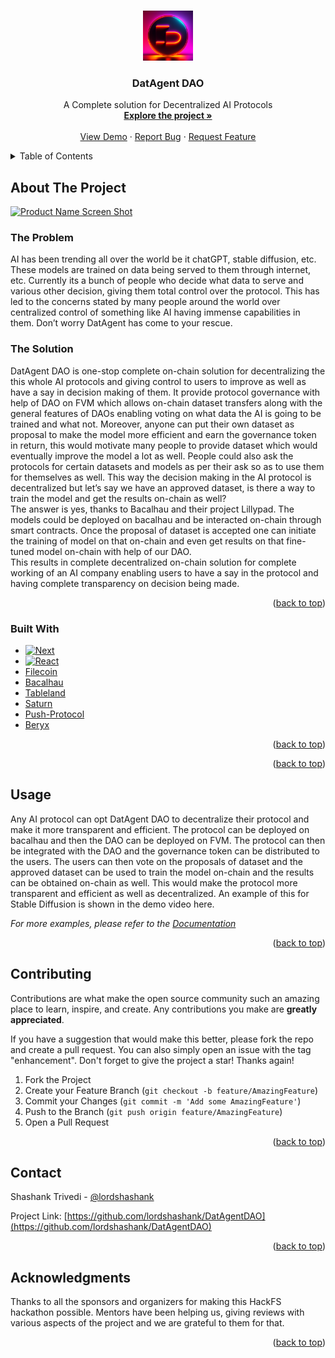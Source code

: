 <!-- Improved compatibility of back to top link: See: https://github.com/othneildrew/Best-README-Template/pull/73 -->

<a name="readme-top"></a>

<!--
*** Thanks for checking out the Best-README-Template. If you have a suggestion
*** that would make this better, please fork the repo and create a pull request
*** or simply open an issue with the tag "enhancement".
*** Don't forget to give the project a star!
*** Thanks again! Now go create something AMAZING! :D
-->

<!-- PROJECT SHIELDS -->
<!--
*** I'm using markdown "reference style" links for readability.
*** Reference links are enclosed in brackets [ ] instead of parentheses ( ).
*** See the bottom of this document for the declaration of the reference variables
*** for contributors-url, forks-url, etc. This is an optional, concise syntax you may use.
*** https://www.markdownguide.org/basic-syntax/#reference-style-links
-->

<!-- [![Contributors][contributors-shield]][contributors-url]
[![Forks][forks-shield]][forks-url]
[![Stargazers][stars-shield]][stars-url]
[![Issues][issues-shield]][issues-url]
[![MIT License][license-shield]][license-url]
[![LinkedIn][linkedin-shield]][linkedin-url] -->

<!-- PROJECT LOGO -->
<br />
<div align="center">
  <a href="https://github.com/lordshashank/DatAgentDAO">
    <img src="./frontend/public/logo_datagentdao.jpg" alt="Logo" width="80" height="80">
  </a>

<h3 align="center">DatAgent DAO</h3>

  <p align="center">
    A Complete solution for Decentralized AI Protocols
    <br />
    <a href="https://www.ethglobal.com/showcase/datagent-dao-gkd66"><strong>Explore the project »</strong></a>
    <br />
    <br />
    <a href="https://github.com/lordshashank/DatAgentDAO">View Demo</a>
    ·
    <a href="https://github.com/lordshashank/DatAgentDAO/issues">Report Bug</a>
    ·
    <a href="https://github.com/lordshashank/DatAgentDAO/issues">Request Feature</a>
  </p>
</div>

<!-- TABLE OF CONTENTS -->
<details>
  <summary>Table of Contents</summary>
  <ol>
    <li>
      <a href="#about-the-project">About The Project</a>
      <ul>
        <li><a href="#built-with">Built With</a></li>
      </ul>
    </li>
    <li>
      <a href="#getting-started">Getting Started</a>
      <ul>
        <li><a href="#prerequisites">Prerequisites</a></li>
        <li><a href="#installation">Installation</a></li>
      </ul>
    </li>
    <li><a href="#usage">Usage</a></li>
    <li><a href="#roadmap">Roadmap</a></li>
    <li><a href="#contributing">Contributing</a></li>
    <li><a href="#license">License</a></li>
    <li><a href="#contact">Contact</a></li>
    <li><a href="#acknowledgments">Acknowledgments</a></li>
  </ol>
</details>

<!-- ABOUT THE PROJECT -->

## About The Project

[![Product Name Screen Shot][product-screenshot]](https://example.com)

### The Problem

AI has been trending all over the world be it chatGPT, stable diffusion, etc. These models are trained on data being served to them through internet, etc. Currently its a bunch of people who decide what data to serve and various other decision, giving them total control over the protocol. This has led to the concerns stated by many people around the world over centralized control of something like AI having immense capabilities in them. Don’t worry DatAgent has come to your rescue.<br/>

### The Solution

DatAgent DAO is one-stop complete on-chain solution for decentralizing the this whole AI protocols and giving control to users to improve as well as have a say in decision making of them. It provide protocol governance with help of DAO on FVM which allows on-chain dataset transfers along with the general features of DAOs enabling voting on what data the AI is going to be trained and what not. Moreover, anyone can put their own dataset as proposal to make the model more efficient and earn the governance token in return, this would motivate many people to provide dataset which would eventually improve the model a lot as well. People could also ask the protocols for certain datasets and models as per their ask so as to use them for themselves as well. This way the decision making in the AI protocol is decentralized but let’s say we have an approved dataset, is there a way to train the model and get the results on-chain as well?<br/>
The answer is yes, thanks to Bacalhau and their project Lillypad. The models could be deployed on bacalhau and be interacted on-chain through smart contracts. Once the proposal of dataset is accepted one can initiate the training of model on that on-chain and even get results on that fine-tuned model on-chain with help of our DAO.<br/>
This results in complete decentralized on-chain solution for complete working of an AI company enabling users to have a say in the protocol and having complete transparency on decision being made.

<p align="right">(<a href="#readme-top">back to top</a>)</p>

### Built With

- [![Next][next.js]][next-url]
- [![React][react.js]][react-url]
- [Filecoin]
- [Bacalhau]
- [Tableland]
- [Saturn]
- [Push-Protocol]
- [Beryx]
<p align="right">(<a href="#readme-top">back to top</a>)</p>

<p align="right">(<a href="#readme-top">back to top</a>)</p>

<!-- USAGE EXAMPLES -->

## Usage

Any AI protocol can opt DatAgent DAO to decentralize their protocol and make it more transparent and efficient. The protocol can be deployed on bacalhau and then the DAO can be deployed on FVM. The protocol can then be integrated with the DAO and the governance token can be distributed to the users. The users can then vote on the proposals of dataset and the approved dataset can be used to train the model on-chain and the results can be obtained on-chain as well. This would make the protocol more transparent and efficient as well as decentralized.
An example of this for Stable Diffusion is shown in the demo video here.

_For more examples, please refer to the [Documentation](https://example.com)_

<p align="right">(<a href="#readme-top">back to top</a>)</p>

<!-- CONTRIBUTING -->

## Contributing

Contributions are what make the open source community such an amazing place to learn, inspire, and create. Any contributions you make are **greatly appreciated**.

If you have a suggestion that would make this better, please fork the repo and create a pull request. You can also simply open an issue with the tag "enhancement".
Don't forget to give the project a star! Thanks again!

1. Fork the Project
2. Create your Feature Branch (`git checkout -b feature/AmazingFeature`)
3. Commit your Changes (`git commit -m 'Add some AmazingFeature'`)
4. Push to the Branch (`git push origin feature/AmazingFeature`)
5. Open a Pull Request

<p align="right">(<a href="#readme-top">back to top</a>)</p>

<!-- LICENSE -->

<!-- CONTACT -->

## Contact

Shashank Trivedi - [@lordshashank](https://twitter.com/0xLord_forever)

Project Link: [https://github.com/lordshashank/DatAgentDAO](https://github.com/lordshashank/DatAgentDAO)

<p align="right">(<a href="#readme-top">back to top</a>)</p>

<!-- ACKNOWLEDGMENTS -->

## Acknowledgments

Thanks to all the sponsors and organizers for making this HackFS hackathon possible.
Mentors have been helping us, giving reviews with various aspects of the project and we are grateful to them for that.

<p align="right">(<a href="#readme-top">back to top</a>)</p>

<!-- MARKDOWN LINKS & IMAGES -->
<!-- https://www.markdownguide.org/basic-syntax/#reference-style-links -->

[contributors-shield]: https://img.shields.io/github/contributors/lordshashank/DatAgentDAOsvg?style=for-the-badge
[contributors-url]: https://github.com/lordshashank/DatAgentDAO/graphs/contributors
[forks-shield]: https://img.shields.io/github/forks/lordshashank/DatAgentDAOsvg?style=for-the-badge
[forks-url]: https://github.com/lordshashank/DatAgentDAO/network/members
[stars-shield]: https://img.shields.io/github/stars/lordshashank/DatAgentDAOsvg?style=for-the-badge
[stars-url]: https://github.com/lordshashank/DatAgentDAO/stargazers
[issues-shield]: https://img.shields.io/github/issues/lordshashank/DatAgentDAOsvg?style=for-the-badge
[issues-url]: https://github.com/lordshashank/DatAgentDAO/issues
[license-shield]: https://img.shields.io/github/license/lordshashank/DatAgentDAOsvg?style=for-the-badge
[license-url]: https://github.com/lordshashank/DatAgentDAO/blob/master/LICENSE.txt
[linkedin-shield]: https://img.shields.io/badge/-LinkedIn-black.svg?style=for-the-badge&logo=linkedin&colorB=555
[linkedin-url]: https://linkedin.com/in/linkedin_username
[product-screenshot]: images/screenshot.png
[next.js]: https://img.shields.io/badge/next.js-000000?style=for-the-badge&logo=nextdotjs&logoColor=white
[next-url]: https://nextjs.org/
[react.js]: https://img.shields.io/badge/React-20232A?style=for-the-badge&logo=react&logoColor=61DAFB
[react-url]: https://reactjs.org/
[vue.js]: https://img.shields.io/badge/Vue.js-35495E?style=for-the-badge&logo=vuedotjs&logoColor=4FC08D
[vue-url]: https://vuejs.org/
[angular.io]: https://img.shields.io/badge/Angular-DD0031?style=for-the-badge&logo=angular&logoColor=white
[angular-url]: https://angular.io/
[svelte.dev]: https://img.shields.io/badge/Svelte-4A4A55?style=for-the-badge&logo=svelte&logoColor=FF3E00
[svelte-url]: https://svelte.dev/
[laravel.com]: https://img.shields.io/badge/Laravel-FF2D20?style=for-the-badge&logo=laravel&logoColor=white
[laravel-url]: https://laravel.com
[bootstrap.com]: https://img.shields.io/badge/Bootstrap-563D7C?style=for-the-badge&logo=bootstrap&logoColor=white
[bootstrap-url]: https://getbootstrap.com
[jquery.com]: https://img.shields.io/badge/jQuery-0769AD?style=for-the-badge&logo=jquery&logoColor=white
[jquery-url]: https://jquery.com
[Filecoin]: https://filecoin.io/
[Bacalhau]: https://www.bacalhau.org/
[Tableland]: https://tableland.xyz/
[Push-Protocol]: https://push.org/
[Beryx]: https://www.brex.com/product/api
[Saturn]: https://saturn.tech/
